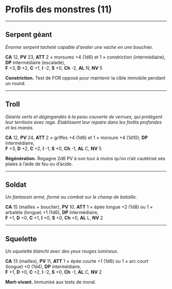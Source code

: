 # Profils des monstres (11)

---

## Serpent géant

*Énorme serpent tacheté capable d’avaler une vache en une bouchée.*

**CA** 12, **PV** 23, **ATT** 2 × morsures +4 (1d6) et 1 × constriction (intermédiaire), **DP** intermédiaire (escalade),  
**F** +3, **D** +2, **C** +1, **I** -2, **S** +0, **Ch** -2, **AL** N, **NV** 5

**Constriction.** Test de FOR opposé pour maintenir la cible immobile pendant un round.

---

## Troll

*Géants verts et dégingandés à la peau couverte de verrues, qui protègent leur territoire avec rage. Établissent leur repaire dans les forêts profondes et les marais.*

**CA** 12, **PV** 24, **ATT** 2 × griffes +4 (1d6) et 1 × morsure +4 (1d10), **DP** intermédiaire,  
**F** +3, **D** +2, **C** +2, **I** -1, **S** +0, **Ch** -1, **AL** C, **NV** 5

**Régénération.** Regagne 2d6 PV à son tour à moins qu’on n’ait cautérisé ses plaies à l’aide de feu ou d’acide.

---

## Soldat

*Un fantassin armé, formé au combat sur le champ de bataille.*

**CA** 15 (mailles + bouclier), **PV** 10, **ATT** 1 × épée longue +2 (1d8) ou 1 × arbalète (longue) +1 (1d6), **DP** intermédiaire,  
**F** +1, **D** +0, **C** +1, **I** +0, **S** +0, **Ch** +0, **AL** L, **NV** 2

---

## Squelette

*Un squelette blanchi avec des yeux rouges lumineux.*

**CA** 13 (mailles), **PV** 11, **ATT** 1 × épée courte +1 (1d6) ou 1 × arc court (longue) +0 (1d4), **DP** intermédiaire,  
**F** +1, **D** +0, **C** +2, **I** -2, **S** +0, **Ch** -1, **AL** C, **NV** 2

**Mort-vivant.** Immunisé aux tests de moral.
